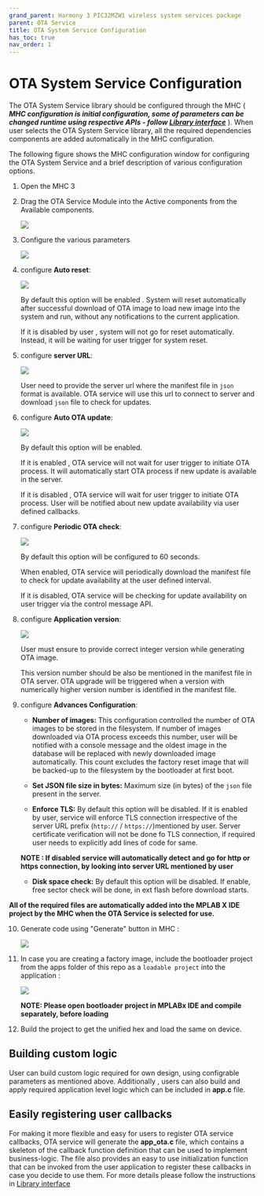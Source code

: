 ```yaml
---
grand_parent: Harmony 3 PIC32MZW1 wireless system services package
parent: OTA Service
title: OTA System Service Configuration
has_toc: true
nav_order: 1
---
```


# OTA System Service Configuration
The OTA System Service library should be configured through the MHC ( ***MHC configuration is initial configuration, some of parameters can be changed runtime using respective APIs - follow [Library interface](interface.md)*** ). When user selects the OTA System Service library, all the required dependencies components are added automatically in the MHC configuration.

The following figure shows the MHC configuration window for configuring the OTA System Service and a brief description of various configuration options.
1. Open the MHC 3
2. Drag the OTA Service Module into the Active components from the Available components.

   ![](./images/ota_service_MHC.png)

3. Configure the various parameters

   ![](./images/ota_config.png)

4. configure **Auto reset**: 

   ![](./images/ota_config_autoreset.png)
   
   By default this option will be enabled . System will reset automatically after successful download of OTA image to load new image into the system and run, without any notifications to the current application.

   If it is disabled by user , system will not go for reset automatically. Instead, it will be waiting for user trigger for system reset. 

5. configure **server URL**:

   ![](./images/ota_config_serverurl.png)

   User need to provide the server url where the manifest file in `json` format is available.
   OTA service will use this url to connect to server and download `json` file to check for updates.

6. configure **Auto OTA update**:

   ![](./images/ota_config_autoupdate.png)

   By default this option will be enabled. 

   If it is enabled , OTA service will not wait for user trigger to initiate OTA process. It will automatically start OTA process if new update is available in the server.

   If it is disabled , OTA service will wait for user trigger to initiate OTA process. User will be notified about new update availability via user defined callbacks.

7. configure **Periodic OTA check**:

   ![](./images/ota_config_periodiccheck.png)

   By default this option will be configured to 60 seconds. 

   When enabled, OTA service will periodically download the manifest file to check for update availability at the user defined interval.

   If it is disabled, OTA service will be checking for update availability on user trigger via the control message API.

8. configure **Application version**:

   ![](./images/ota_config_appversion.png)

   User must ensure to provide correct integer version while generating OTA image.

   This version number should be also be mentioned in the manifest file in OTA server. OTA upgrade will be triggered when a version with numerically higher version number is identified in the manifest file.

9. configure **Advances Configuration**:

   - **Number of images:**  This configuration controlled the number of OTA images to be stored in the filesystem. If number of images downloaded via OTA process exceeds this number, user will be notified with a console message and the oldest image in the database will be replaced with newly downloaded image automatically. This count excludes the factory reset image that will be backed-up to the filesystem by the bootloader at first boot. 
   - **Set JSON file size in bytes:** Maximum size (in bytes) of the `json` file present in the server.

   - **Enforce TLS:** By default this option will be disabled.
   If it is enabled by user, service will enforce TLS connection irrespective of the server URL prefix (`http://` / `https://`)mentioned by user. Server certificate verification will not be done fo TLS connection, if required user needs to explicitly add lines of code for same. 

   **NOTE : If disabled service will automatically detect and go for http or https connection, by looking into server URL mentioned by user**

   - **Disk space check:** By default this option will be disabled. If enable, free sector check will be done, in ext flash before download starts.



**All of the required files are automatically added into the MPLAB X IDE project by the MHC when the OTA Service is selected for use.**

10. Generate code using "Generate" button in MHC :

    ![](./images/ota_mhc_generate.png)

11. In case you are creating a factory image, include the bootloader project from the apps folder of this repo as a `loadable project` into the application :

    ![](./images/ota_add_loadables.png)

    **NOTE: Please open bootloader project in MPLABx IDE and compile separately, before loading**

12. Build the project to get the unified hex and load the same on device.


## Building custom logic

User can build custom logic required for own design, using configrable parameters as mentioned above. Additionally , users can also build and apply required application level logic which can be included in **app.c** file.

## Easily registering user callbacks

For making it more flexible and easy for users to register OTA service callbacks, OTA service will generate the  **app_ota.c** file, which contains a skeleton of the callback function definition that can be used to implement business-logic. The file also provides an easy to use initialization function that can be invoked from the user application to register these callbacks in case you decide to use them. For more details please follow the instructions in [Library interface](interface.md)